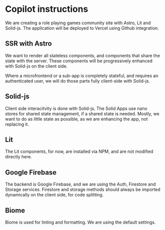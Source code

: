 # Copilot instructions

We are creating a role playing games community site with Astro, Lit and Solid-js. The application
will be deployed to Vercel using Github integration.

## SSR with Astro

We want to render all stateless components, and components that share the state with the server. These
components will be progressively enhanced with Solid-js on the client side.

Where a microfrontend or a sub-app is completely stateful, and requires an authenticated user, we will
do those parts fully client-side with Solid-js.

## Solid-js

Client side interacitvity is done with Solid-js. The Solid Apps use nano stores for shared state management,
if a shared state is needed. Mostly, we want to do as little state as possible, as we are enhancing the
app, not replacing it.

## Lit

The Lit components, for now, are installed via NPM, and are not modified directly here.

## Google Firebase

The backend is Google Firebase, and we are using the Auth, Firestore and Storage services. Firestore and
storage methods should always be imported dynamically on the client side, for code splitting.

## Biome

Biome is used for linting and formatting. We are using the default settings.